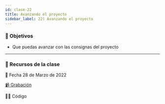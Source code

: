 ```yaml
---
id: clase-22
title: Avanzando el proyecto
sidebar_label: 22) Avanzando el proyecto
---
```


### 🏁 Objetivos

- Que puedas avanzar con las consignas del proyecto

---

### 🚀 Recursos de la clase

📆 Fecha 28 de Marzo de 2022

[📹 Grabación](https://us02web.zoom.us/rec/share/SY_-meXucPVXs26UIP2GX3Z6Tz3gJul18ymVrXgni_XoCiXhsHBeAyGvHvaQSAmZ.h9f-f1jWUUpvWIMG?startTime=1648505006000)

👩‍💻 Código
